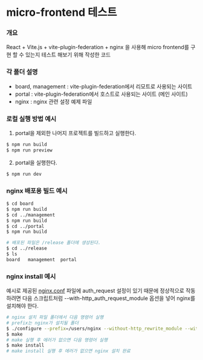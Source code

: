# micro-frontend 테스트

### 개요
React + Vite.js + vite-plugin-federation + nginx 을 사용해 micro frontend를 구현 할 수 있는지 테스트 해보기 위해 작성한 코드

### 각 폴더 설명
- board, management : vite-plugin-federation에서 리모트로 사용되는 사이트
- portal : vite-plugin-federation에서 호스트로 사용되는 사이트 (메인 사이트)
- nginx : nginx 관련 설정 예제 파일

### 로컬 실행 방법 예시
1. portal을 제외한 나머지 프로젝트를 빌드하고 실행한다.

```sh
$ npm run build
$ npm run preview
```

2. portal을 실행한다.
```sh
$ npm run dev
```

### nginx 배포용 빌드 예시
```sh
$ cd board
$ npm run build
$ cd ../management
$ npm run build
$ cd ../portal
$ npm run build

# 배포된 파일은 /release 폴더에 생성된다.
$ cd ../release
$ ls
board   management  portal
```

### nginx install 예시

예시로 제공된 [nginx.conf](./nginx.conf) 파일에 auth_request 설정이 있기 때문에 정상적으로 작동하려면 다음 스크립트처럼 --with-http_auth_request_module 옵션을 넣어 nginx를 설치해야 한다.

```sh
# nginx 설치 파일 폴더에서 다음 명령어 실행
# prefix는 nginx가 설치될 폴더
$ ./configure --prefix=/users/nginx --without-http_rewrite_module --without-http_gzip_module -with-http_auth_request_module
$ make
# make 실행 후 에러가 없으면 다음 명령어 실행
$ make install
# make install 실행 후 에러가 없으면 nginx 설치 완료
```
